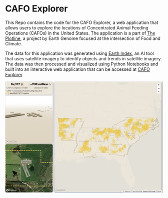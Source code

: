 # CAFO Explorer
This Repo contains the code for the CAFO Explorer, a web application that allows users to explore the locations of Concentrated Animal Feeding Operations (CAFOs) in the United States. The application is a part of [The Plotline](https://theplotline.org/), a project by Earth Genome focused at the intersection of Food and Climate.

The data for this application was generated using [Earth Index](https://www.earthgenome.org/earth-index), an AI tool that uses satellite imagery to identify objects and trends in satellite imagery. The data was then processed and visualized using Python Notebooks and built into an interactive web application that can be accessed at [CAFO Explorer](https://stories.theplotline.org/cafo-explorer/).

<!-- add a photo below -->
![CAFO Explorer](./public/cafo-explorer.png)